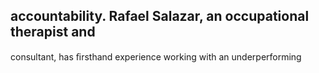 ## accountability. Rafael Salazar, an occupational therapist and

consultant, has ﬁrsthand experience working with an underperforming